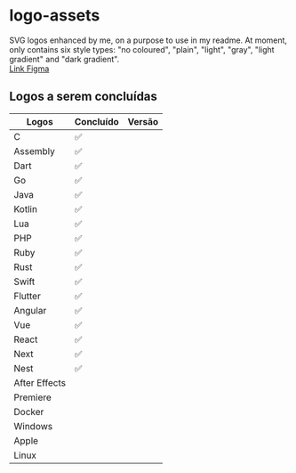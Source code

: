 # logo-assets
SVG logos enhanced by me, on a purpose to use in my readme. At moment, only contains six style types: "no coloured", "plain", "light", "gray", "light gradient" and "dark gradient".<br>
[Link Figma](https://www.figma.com/file/jJObChjMQ6w9D2HTNJu8k4/Untitled?type=design&node-id=0%3A1&mode=design&t=rQz3TBR74S11k8NW-1)

<!--![Screenshot](logos.png)-->

## Logos a serem concluídas
| Logos     | Concluído | Versão |
|---------------|-----------|--------|
| C             | ✅        |        |
| Assembly      | ✅        |        |
| Dart          | ✅        |        |
| Go            | ✅        |        |
| Java          | ✅        |        |
| Kotlin        | ✅        |        |
| Lua           | ✅        |        |
| PHP           | ✅        |        |
| Ruby          | ✅        |        |
| Rust          | ✅        |        |
| Swift         | ✅        |        |
| Flutter       | ✅        |        |
| Angular       | ✅        |        |
| Vue           | ✅        |        |
| React         | ✅        |        |
| Next          | ✅        |        |
| Nest          | ✅        |        |
| After Effects |           |        |
| Premiere      |           |        |
| Docker        |           |        |
| Windows       |           |        |
| Apple         |           |        |
| Linux         |           |        |


